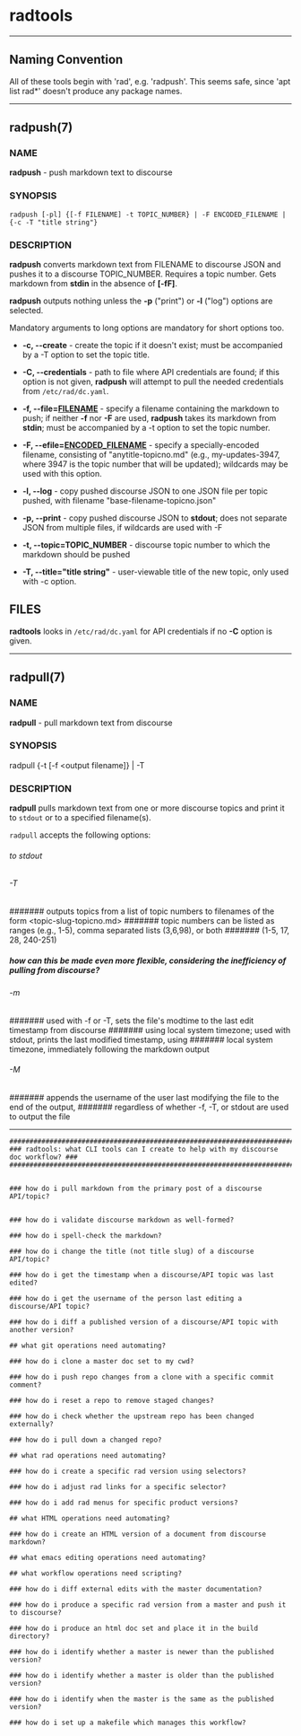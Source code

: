 # radtools


-----
## Naming Convention

All of these tools begin with 'rad', e.g. 'radpush'.  This seems safe, since 'apt list rad*' doesn't produce any package names.

-----

## radpush(7)

### NAME
**radpush** - push markdown text to discourse

### SYNOPSIS
`radpush [-pl] {[-f FILENAME] -t TOPIC_NUMBER} | -F ENCODED_FILENAME | {-c -T "title string"}`

### DESCRIPTION
**radpush** converts markdown text from FILENAME to discourse JSON and pushes it to a discourse TOPIC_NUMBER. Requires a topic number. Gets markdown from **stdin** in the absence of **[-fF]**.

**radpush** outputs nothing unless the **-p** ("print") or **-l** ("log") options are selected.

Mandatory arguments to long options are mandatory for short options too.

* **-c, --create** - create the topic if it doesn't exist; must be accompanied by a -T option to set the topic title.

* **-C, --credentials** - path to file where API credentials are found; if this option is not given, **radpush** will attempt to pull the needed credentials from `/etc/rad/dc.yaml`.

* **-f, --file=<u>FILENAME</u>** - specify a filename containing the markdown to push; if neither **-f** nor **-F** are used, **radpush** takes its markdown from **stdin**; must be accompanied by a -t option to set the topic number.

* **-F, --efile=<u>ENCODED_FILENAME</u>** - specify a specially-encoded filename, consisting of "anytitle-topicno.md" (e.g., my-updates-3947, where 3947 is the topic number that will be updated); wildcards may be used with this option.

* **-l, --log** - copy pushed discourse JSON to one JSON file per topic pushed, with filename "base-filename-topicno.json"

* **-p, --print** - copy pushed discourse JSON to **stdout**; does not separate JSON from multiple files, if wildcards are used with -F

* **-t, --topic=TOPIC_NUMBER** - discourse topic number to which the markdown should be pushed

* **-T, --title="title string"** - user-viewable title of the new topic, only used with -c option.

## FILES

**radtools** looks in `/etc/rad/dc.yaml` for API credentials if no **-C** option is given.

-----

## radpull(7)

### NAME
**radpull** - pull markdown text from discourse

### SYNOPSIS
radpull {-t <topic number> [-f <output filename]} | -T <topic range>

### DESCRIPTION
**radpull** pulls markdown text from one or more discourse topics and print it to `stdout` or to a specified filename(s).

`radpull` accepts the following options:

###### to stdout


###### -T <topic number list>

####### outputs topics from a list of topic numbers to filenames of the form <topic-slug-topicno.md>
####### topic numbers can be listed as ranges (e.g., 1-5), comma separated lists (3,6,98), or both
####### (1-5, 17, 28, 240-251)

##### how can this be made even more flexible, considering the inefficiency of pulling from discourse?

###### -m

####### used with -f or -T, sets the file's modtime to the last edit timestamp from discourse
####### using local system timezone; used with stdout, prints the last modified timestamp, using
####### local system timezone, immediately following the markdown output

###### -M

####### appends the username of the user last modifying the file to the end of the output,
####### regardless of whether -f, -T, or stdout are used to output the file

-----

``` nohighlight
#####################################################################################
### radtools: what CLI tools can I create to help with my discourse doc workflow? ###
#####################################################################################


### how do i pull markdown from the primary post of a discourse API/topic?


### how do i validate discourse markdown as well-formed?

### how do i spell-check the markdown?

### how do i change the title (not title slug) of a discourse API/topic?

### how do i get the timestamp when a discourse/API topic was last edited?

### how do i get the username of the person last editing a discourse/API topic?

### how do i diff a published version of a discourse/API topic with another version?

## what git operations need automating?

### how do i clone a master doc set to my cwd?

### how do i push repo changes from a clone with a specific commit comment?

### how do i reset a repo to remove staged changes?

### how do i check whether the upstream repo has been changed externally?

### how do i pull down a changed repo?

## what rad operations need automating?

### how do i create a specific rad version using selectors?

### how do i adjust rad links for a specific selector?

### how do i add rad menus for specific product versions?

## what HTML operations need automating?

### how do i create an HTML version of a document from discourse markdown?

## what emacs editing operations need automating?

## what workflow operations need scripting?

### how do i diff external edits with the master documentation?

### how do i produce a specific rad version from a master and push it to discourse?

### how do i produce an html doc set and place it in the build directory?

### how do i identify whether a master is newer than the published version?

### how do i identify whether a master is older than the published version?

### how do i identify when the master is the same as the published version?

### how do i set up a makefile which manages this workflow?
```
